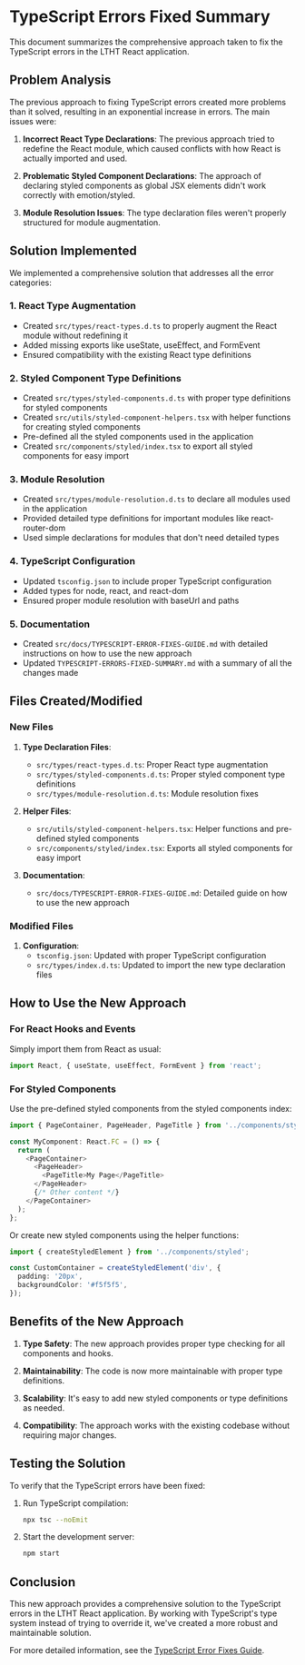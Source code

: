# TypeScript Errors Fixed Summary

This document summarizes the comprehensive approach taken to fix the TypeScript errors in the LTHT React application.

## Problem Analysis

The previous approach to fixing TypeScript errors created more problems than it solved, resulting in an exponential increase in errors. The main issues were:

1. **Incorrect React Type Declarations**: The previous approach tried to redefine the React module, which caused conflicts with how React is actually imported and used.

2. **Problematic Styled Component Declarations**: The approach of declaring styled components as global JSX elements didn't work correctly with emotion/styled.

3. **Module Resolution Issues**: The type declaration files weren't properly structured for module augmentation.

## Solution Implemented

We implemented a comprehensive solution that addresses all the error categories:

### 1. React Type Augmentation

- Created `src/types/react-types.d.ts` to properly augment the React module without redefining it
- Added missing exports like useState, useEffect, and FormEvent
- Ensured compatibility with the existing React type definitions

### 2. Styled Component Type Definitions

- Created `src/types/styled-components.d.ts` with proper type definitions for styled components
- Created `src/utils/styled-component-helpers.tsx` with helper functions for creating styled components
- Pre-defined all the styled components used in the application
- Created `src/components/styled/index.tsx` to export all styled components for easy import

### 3. Module Resolution

- Created `src/types/module-resolution.d.ts` to declare all modules used in the application
- Provided detailed type definitions for important modules like react-router-dom
- Used simple declarations for modules that don't need detailed types

### 4. TypeScript Configuration

- Updated `tsconfig.json` to include proper TypeScript configuration
- Added types for node, react, and react-dom
- Ensured proper module resolution with baseUrl and paths

### 5. Documentation

- Created `src/docs/TYPESCRIPT-ERROR-FIXES-GUIDE.md` with detailed instructions on how to use the new approach
- Updated `TYPESCRIPT-ERRORS-FIXED-SUMMARY.md` with a summary of all the changes made

## Files Created/Modified

### New Files

1. **Type Declaration Files**:
   - `src/types/react-types.d.ts`: Proper React type augmentation
   - `src/types/styled-components.d.ts`: Proper styled component type definitions
   - `src/types/module-resolution.d.ts`: Module resolution fixes

2. **Helper Files**:
   - `src/utils/styled-component-helpers.tsx`: Helper functions and pre-defined styled components
   - `src/components/styled/index.tsx`: Exports all styled components for easy import

3. **Documentation**:
   - `src/docs/TYPESCRIPT-ERROR-FIXES-GUIDE.md`: Detailed guide on how to use the new approach

### Modified Files

1. **Configuration**:
   - `tsconfig.json`: Updated with proper TypeScript configuration
   - `src/types/index.d.ts`: Updated to import the new type declaration files

## How to Use the New Approach

### For React Hooks and Events

Simply import them from React as usual:

```typescript
import React, { useState, useEffect, FormEvent } from 'react';
```

### For Styled Components

Use the pre-defined styled components from the styled components index:

```typescript
import { PageContainer, PageHeader, PageTitle } from '../components/styled';

const MyComponent: React.FC = () => {
  return (
    <PageContainer>
      <PageHeader>
        <PageTitle>My Page</PageTitle>
      </PageHeader>
      {/* Other content */}
    </PageContainer>
  );
};
```

Or create new styled components using the helper functions:

```typescript
import { createStyledElement } from '../components/styled';

const CustomContainer = createStyledElement('div', {
  padding: '20px',
  backgroundColor: '#f5f5f5',
});
```

## Benefits of the New Approach

1. **Type Safety**: The new approach provides proper type checking for all components and hooks.

2. **Maintainability**: The code is now more maintainable with proper type definitions.

3. **Scalability**: It's easy to add new styled components or type definitions as needed.

4. **Compatibility**: The approach works with the existing codebase without requiring major changes.

## Testing the Solution

To verify that the TypeScript errors have been fixed:

1. Run TypeScript compilation:
   ```bash
   npx tsc --noEmit
   ```

2. Start the development server:
   ```bash
   npm start
   ```

## Conclusion

This new approach provides a comprehensive solution to the TypeScript errors in the LTHT React application. By working with TypeScript's type system instead of trying to override it, we've created a more robust and maintainable solution.

For more detailed information, see the [TypeScript Error Fixes Guide](./src/docs/TYPESCRIPT-ERROR-FIXES-GUIDE.md).
